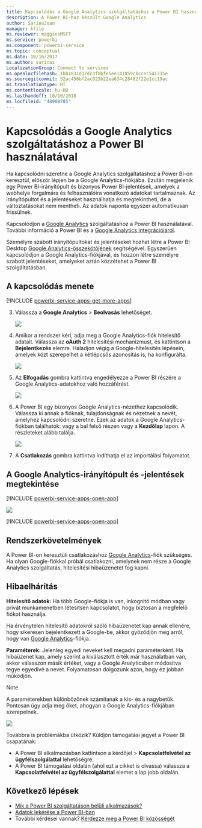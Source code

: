 ```yaml
---
title: Kapcsolódás a Google Analytics szolgáltatáshoz a Power BI használatával
description: A Power BI-hoz készült Google Analytics
author: SarinaJoan
manager: kfile
ms.reviewer: maggiesMSFT
ms.service: powerbi
ms.component: powerbi-service
ms.topic: conceptual
ms.date: 10/16/2017
ms.author: sarinas
LocalizationGroup: Connect to services
ms.openlocfilehash: 1bb1831d37dc3f8bfe5ee141859cbccec541735e
ms.sourcegitcommit: 52ac456bf2ac025b22ea634c28482f22e1cc19ac
ms.translationtype: HT
ms.contentlocale: hu-HU
ms.lasthandoff: 10/10/2018
ms.locfileid: "48908785"
---
```

# <a name="connect-to-google-analytics-with-power-bi"></a>Kapcsolódás a Google Analytics szolgáltatáshoz a Power BI használatával
Ha kapcsolódni szeretne a Google Analytics szolgáltatáshoz a Power BI-on keresztül, először lépjen be a Google Analytics-fiókjába. Ezután megjelenik egy Power BI-irányítópult és bizonyos Power BI-jelentések, amelyek a webhelye forgalmára és felhasználóira vonatkozó adatokat tartalmaznak. Az irányítópultot és a jelentéseket használhatja és megtekintheti, de a változtatásokat nem mentheti. Az adatok naponta egyszer automatikusan frissülnek.

Kapcsolódjon a [Google Analytics](https://app.powerbi.com/getdata/services/google-analytics) szolgáltatáshoz a Power BI használatával. További információ a Power BI és a [Google Analytics integrációjáról](https://powerbi.microsoft.com/integrations/google-analytics).

Személyre szabott irányítópultokat és jelentéseket hozhat létre a Power BI Desktop [Google Analytics-összekötőjének](service-google-analytics-connector.md) segítségével. Egyszerűen kapcsolódjon a Google Analytics-fiókjával, és hozzon létre személyre szabott jelentéseket, amelyeket aztán közzétehet a Power BI szolgáltatásban.

## <a name="how-to-connect"></a>A kapcsolódás menete
[!INCLUDE [powerbi-service-apps-get-more-apps](./includes/powerbi-service-apps-get-more-apps.md)]

3. Válassza a **Google Analytics** \> **Beolvasás** lehetőséget.
   
   ![](media/service-connect-to-google-analytics/ga.png)
4. Amikor a rendszer kéri, adja meg a Google Analytics-fiók hitelesítő adatait. Válassza az **oAuth 2** hitelesítési mechanizmust, és kattintson a **Bejelentkezés** elemre. Haladjon végig a Google-hitelesítés lépésein, amelyek közt szerepelhet a kétlépcsős azonosítás is, ha konfigurálta.
   
   ![](media/service-connect-to-google-analytics/creds.png)
5. Az **Elfogadás** gombra kattintva engedélyezze a Power BI részére a Google Analytics-adatokhoz való hozzáférést.
   
   ![](media/service-connect-to-google-analytics/googleanalytics.png)
6. A Power BI egy bizonyos Google Analytics-nézethez kapcsolódik. Válassza ki annak a fióknak, tulajdonságnak és nézetnek a nevét, amelyhez kapcsolódni szeretne. Ezek az adatok a Google Analytics-fiókban találhatók: vagy a bal felső részen vagy a **Kezdőlap** lapon. A részleteket alább találja. 
   
   ![](media/service-connect-to-google-analytics/params2.png)
5. A **Csatlakozás** gombra kattintva indíthatja el az importálási folyamatot. 

## <a name="view-the-google-analytics-dashboard-and-reports"></a>A Google Analytics-irányítópult és -jelentések megtekintése
[!INCLUDE [powerbi-service-apps-open-app](./includes/powerbi-service-apps-open-app.md)]

   ![](media/service-connect-to-google-analytics/googleanalytics2.png)

[!INCLUDE [powerbi-service-apps-open-app](./includes/powerbi-service-apps-what-now.md)]

## <a name="system-requirements"></a>Rendszerkövetelmények
A Power BI-on keresztüli csatlakozáshoz [Google Analytics](https://www.google.com/analytics/)-fiók szükséges. Ha olyan Google-fiókkal próbál csatlakozni, amelynek nem része a Google Analytics szolgáltatás, hitelesítési hibaüzenetet fog kapni.

## <a name="troubleshooting"></a>Hibaelhárítás
**Hitelesítő adatok:** Ha több Google-fiókja is van, inkognitó módban vagy privát munkamenetben létesítsen kapcsolatot, hogy biztosan a megfelelő fiókot használja.

Ha érvénytelen hitelesítő adatokról szóló hibaüzenetet kap annak ellenére, hogy sikeresen bejelentkezett a Google-be, akkor győződjön meg arról, hogy van [Google Analytics](https://www.google.com/analytics/)-fiókja.

**Paraméterek:** Jelenleg egyedi neveket kell megadni paraméterként. Ha hibaüzenet kap, amely szerint a kiválasztott érték már használatban van, akkor válasszon másik értéket, vagy a Google Analyticsben módosítva tegye egyedivé a nevet. Folyamatosan dolgozunk azon, hogy ez jobban működjön.

>[!NOTE]
>A paraméterekben különbözőnek számítanak a kis- és a nagybetűk. Pontosan úgy adja meg őket, ahogyan a Google Analytics-fiókjában szerepelnek.

![](media/service-connect-to-google-analytics/pbi_googleanalytics1.png)

Továbbra is problémákba ütközik? Küldjön támogatási jegyet a Power BI csapatának:

* A Power BI alkalmazásban kattintson a kérdőjel \> **Kapcsolatfelvétel az ügyfélszolgálattal** lehetőségre.
* A Power BI támogatási oldalán (ahol ezt a cikket is olvassa) válassza a **Kapcsolatfelvétel az ügyfélszolgálattal** elemet a lap jobb oldalán.

## <a name="next-steps"></a>Következő lépések
* [Mik a Power BI szolgáltatáson belüli alkalmazások?](service-create-distribute-apps.md)
* [Adatok lekérése a Power BI-ban](service-get-data.md)
* További kérdései vannak? [Kérdezze meg a Power BI közösségét](http://community.powerbi.com/)

